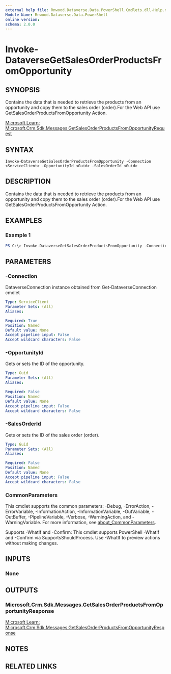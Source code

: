 ```yaml
---
external help file: Rnwood.Dataverse.Data.PowerShell.Cmdlets.dll-Help.xml
Module Name: Rnwood.Dataverse.Data.PowerShell
online version:
schema: 2.0.0
---
```


# Invoke-DataverseGetSalesOrderProductsFromOpportunity

## SYNOPSIS
Contains the data that is needed to retrieve the products from an opportunity and copy them to the sales order (order).For the Web API use GetSalesOrderProductsFromOpportunity Action.

[Microsoft Learn: Microsoft.Crm.Sdk.Messages.GetSalesOrderProductsFromOpportunityRequest](https://learn.microsoft.com/dotnet/api/Microsoft.Crm.Sdk.Messages.GetSalesOrderProductsFromOpportunityRequest)

## SYNTAX

```
Invoke-DataverseGetSalesOrderProductsFromOpportunity -Connection <ServiceClient> -OpportunityId <Guid> -SalesOrderId <Guid>
```

## DESCRIPTION
Contains the data that is needed to retrieve the products from an opportunity and copy them to the sales order (order).For the Web API use GetSalesOrderProductsFromOpportunity Action.

## EXAMPLES

### Example 1
```powershell
PS C:\> Invoke-DataverseGetSalesOrderProductsFromOpportunity -Connection <ServiceClient> -OpportunityId <Guid> -SalesOrderId <Guid>
```

## PARAMETERS

### -Connection
DataverseConnection instance obtained from Get-DataverseConnection cmdlet

```yaml
Type: ServiceClient
Parameter Sets: (All)
Aliases:

Required: True
Position: Named
Default value: None
Accept pipeline input: False
Accept wildcard characters: False
```

### -OpportunityId
Gets or sets the ID of the opportunity.

```yaml
Type: Guid
Parameter Sets: (All)
Aliases:

Required: False
Position: Named
Default value: None
Accept pipeline input: False
Accept wildcard characters: False
```

### -SalesOrderId
Gets or sets the ID of the sales order (order).

```yaml
Type: Guid
Parameter Sets: (All)
Aliases:

Required: False
Position: Named
Default value: None
Accept pipeline input: False
Accept wildcard characters: False
```

### CommonParameters
This cmdlet supports the common parameters: -Debug, -ErrorAction, -ErrorVariable, -InformationAction, -InformationVariable, -OutVariable, -OutBuffer, -PipelineVariable, -Verbose, -WarningAction, and -WarningVariable. For more information, see [about_CommonParameters](http://go.microsoft.com/fwlink/?LinkID=113216).

Supports -WhatIf and -Confirm: This cmdlet supports PowerShell -WhatIf and -Confirm via SupportsShouldProcess. Use -WhatIf to preview actions without making changes.

## INPUTS

### None
## OUTPUTS

### Microsoft.Crm.Sdk.Messages.GetSalesOrderProductsFromOpportunityResponse
[Microsoft Learn: Microsoft.Crm.Sdk.Messages.GetSalesOrderProductsFromOpportunityResponse](https://learn.microsoft.com/dotnet/api/Microsoft.Crm.Sdk.Messages.GetSalesOrderProductsFromOpportunityResponse)
## NOTES

## RELATED LINKS
